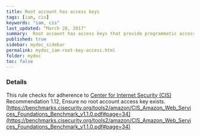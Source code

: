 ```yaml
---
title: Root account has access keys
tags: [iam, cis]
keywords: "iam, cis"
last_updated: “March 28, 2017"
summary:  Root account has access keys that provide programmatic access with full privileges
published: true
sidebar: mydoc_sidebar
permalink: mydoc_iam-root-key-access.html
folder: mydoc
toc: false
---
```


### Details  
This rule checks for adherence to [Center for Internet Security (CIS)](https://www.cisecurity.org/) Recommendation 1.12, Ensure no root account access key exists.   [https://benchmarks.cisecurity.org/tools2/amazon/CIS_Amazon_Web_Services_Foundations_Benchmark_v1.1.0.pdf#page=34](https://benchmarks.cisecurity.org/tools2/amazon/CIS_Amazon_Web_Services_Foundations_Benchmark_v1.1.0.pdf#page=34) 
